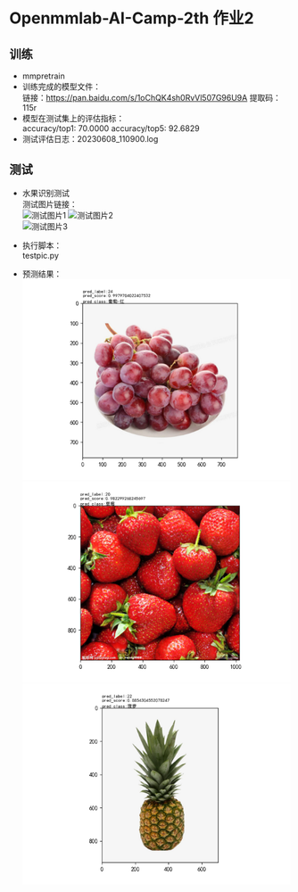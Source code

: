 ﻿# Openmmlab-AI-Camp-2th 作业2
## 训练
 - mmpretrain
 - 训练完成的模型文件：  
   链接：https://pan.baidu.com/s/1oChQK4sh0RvVl507G96U9A 提取码：115r 
 - 模型在测试集上的评估指标：  
   accuracy/top1: 70.0000  accuracy/top5: 92.6829
 - 测试评估日志：20230608_110900.log

## 测试
- 水果识别测试  
  测试图片链接：  
  ![测试图片1](https://img.tukuppt.com/png_preview/00/32/69/XVPSNiZOLf.jpg!/fw/780)
  ![测试图片2](https://cn.bing.com/images/search?view=detailV2&ccid=Cew8A45G&id=5AADA785FE1053F6116FDA65BD77F605D4180F9B&thid=OIP.Cew8A45GlLQWQpCg_eeUGwHaHM&mediaurl=https%3a%2f%2fts1.cn.mm.bing.net%2fth%2fid%2fR-C.09ec3c038e4694b4164290a0fde7941b%3frik%3dmw8Y1AX2d71l2g%26riu%3dhttp%253a%252f%252fpic.ntimg.cn%252f20120307%252f2786001_171934764000_2.jpg%26ehk%3dE4TBI7s7DsGVZLjKaF%252fJv%252fY9DOBBg%252fzTQqPx3NOsDb0%253d%26risl%3d%26pid%3dImgRaw%26r%3d0&exph=994&expw=1024&q=%e8%8d%89%e8%8e%93&simid=608011041407587213&FORM=IRPRST&ck=286D2D8E94E99E762CBF893C3DC7CE30&selectedIndex=0&ajaxhist=0&ajaxserp=0)  
  ![测试图片3](https://cn.bing.com/images/search?view=detailV2&ccid=4EZgL%2bsx&id=3403423137157F416DDCCAC4F25DC7854219D8C6&thid=OIP.4EZgL-sxwg9yoi4cFp4oJgHaJ3&mediaurl=https%3a%2f%2fts1.cn.mm.bing.net%2fth%2fid%2fR-C.e046602feb31c20f72a22e1c169e2826%3frik%3dxtgZQoXHXfLEyg%26riu%3dhttp%253a%252f%252fwww.kuaipng.com%252fUploads%252fpic%252fwater%252f20621%252fgoods_water_20621_698_930.67_.png%26ehk%3dZXk4QQHXix6jvoALn2zAmuG3oLaB5w1BD9LdypSTPiA%253d%26risl%3d%26pid%3dImgRaw%26r%3d0&exph=930&expw=698&q=%e8%8f%a0%e8%90%9d&simid=608018467395884791&FORM=IRPRST&ck=32D9E1B0621D87BA43D82261BA448CBD&selectedIndex=28&qpvt=%e8%8f%a0%e8%90%9d&ajaxhist=0&ajaxserp=0)  

- 执行脚本：  
  testpic.py

- 预测结果：  
![预测图1](https://github.com/xiaomile/Openmmlab-AI-Camp-2th/blob/main/%E4%BD%9C%E4%B8%9A2/test-prediction.png)  
![预测图2](https://github.com/xiaomile/Openmmlab-AI-Camp-2th/blob/main/%E4%BD%9C%E4%B8%9A2/test2-prediction.png)  
![预测图3](https://github.com/xiaomile/Openmmlab-AI-Camp-2th/blob/main/%E4%BD%9C%E4%B8%9A2/test3-prediction.png)
